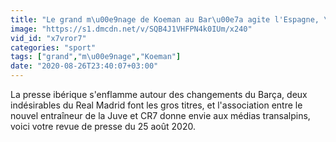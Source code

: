 ```yaml
---
title: "Le grand m\u00e9nage de Koeman au Bar\u00e7a agite l'Espagne, \u00e7a bouge enfin pour deux ind\u00e9sirables du Real Madrid"
image: "https://s1.dmcdn.net/v/SQB4J1VHFPN4k0IUm/x240"
vid_id: "x7vror7"
categories: "sport"
tags: ["grand","m\u00e9nage","Koeman"]
date: "2020-08-26T23:40:07+03:00"
---
```

La presse ibérique s'enflamme autour des changements du Barça, deux indésirables du Real Madrid font les gros titres, et l'association entre le nouvel entraîneur de la Juve et CR7 donne envie aux médias transalpins, voici votre revue de presse du 25 août 2020.
